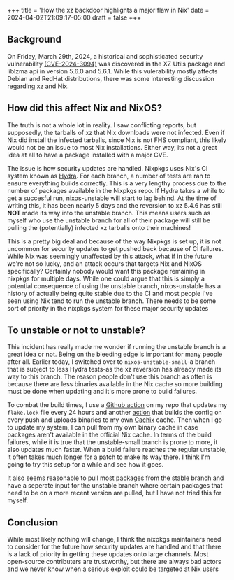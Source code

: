 +++
title = 'How the xz backdoor highlights a major flaw in Nix'
date = 2024-04-02T21:09:17-05:00
draft = false
+++

## Background

On Friday, March 29th, 2024, a historical and sophisticated security vulnerability [(CVE-2024-3094)](https://nvd.nist.gov/vuln/detail/CVE-2024-3094) was discovered in the XZ Utils package and liblzma api in version 5.6.0 and 5.6.1. While this vulerability mostly affects Debian and RedHat distributions, there was some interesting discussion regarding xz and Nix.

## How did this affect Nix and NixOS?

The truth is not a whole lot in reality. I saw conflicting reports, but supposedly, the tarballs of xz that Nix downloads were not infected. Even if Nix did install the infected tarballs, since Nix is not FHS compliant, this likely would not be an issue to most Nix installations. Either way, its not a great idea at all to have a package installed with a major CVE. 

The issue is how security updates are handled. Nixpkgs uses Nix's CI system known as [Hydra](https://github.com/NixOS/hydra). For each branch, a number of tests are ran to ensure everything builds correctly. This is a very lengthy process due to the number of packages available in the Nixpkgs repo. If Hydra takes a while to get a succesful run, nixos-unstable will start to lag behind. At the time of writing this, it has been nearly 5 days and the reversion to xz 5.4.6 has still **NOT** made its way into the unstable branch. This means users such as myself who use the unstable branch for all of their package will still be pulling the (potentially) infected xz tarballs onto their machines!

This is a pretty big deal and because of the way Nixpkgs is set up, it is not uncommon for security updates to get pushed back because of CI failures. While Nix was seemingly unaffected by this attack, what if in the future we're not so lucky, and an attack occurs that targets Nix and NixOS specifically? Certainly nobody would want this package remaining in nixpkgs for multiple days. While one could argue that this is simply a potential consequence of using the unstable branch, nixos-unstable has a history of actually being quite stable due to the CI and most people I've seen using Nix tend to run the unstable branch. There needs to be some sort of priority in the nixpkgs system for these major security updates

## To unstable or not to unstable?
This incident has really made me wonder if running the unstable branch is a great idea or not. Being on the bleeding edge is important for many people after all. Earlier today, I switched over to `nixos-unstable-small`-a branch that is subject to less Hydra tests-as the xz reversion has already made its way to this branch. The reason people don't use this branch as often is because there are less binaries available in the Nix cache so more building must be done when updating and it's more prone to build failures. 

To combat the build times, I use a [Github action](https://github.com/shadeyg56/nixos-config/blob/master/.github/workflows/update-flake.yml) on my repo that updates my `flake.lock` file every 24 hours and another [action](https://github.com/shadeyg56/nixos-config/blob/master/.github/workflows/build-nix.yml) that builds the config on every push and uploads binaries to my own [Cachix](https://www.cachix.org/) cache. Then when I go to update my system, I can pull from my own binary cache in case packages aren't available in the official Nix cache. 
In terms of the build failures, while it is true that the unstable-small branch is prone to more, it also updates much faster. When a build failure reaches the regular unstable, it often takes much longer for a patch to make its way there. I think I'm going to try this setup for a while and see how it goes.

It also seems reasonable to pull most packages from the stable branch and have a seperate input for the unstable branch where certain packages that need to be on a more recent version are pulled, but I have not tried this for myself.

## Conclusion
While most likely nothing will change, I think the nixpkgs maintainers need to consider for the future how security updates are handled and that there is a lack of priority in getting these updates onto large channels. Most open-source contributers are trustworthy, but there are always bad actors and we never know when a serious exploit could be targeted at Nix users
